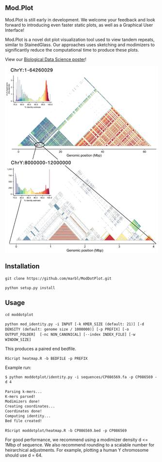 ## Mod.Plot

Mod.Plot is still early in development. We welcome your feedback and look forward to introducing even faster static plots, as well as a Graphical User Interface!

Mod.Plot is a novel dot plot visualization tool used to view tandem repeats, similar to StainedGlass. Our approaches uses sketching and modimizers to significantly reduce the computational time to produce these plots.

View our [Biological Data Science poster](https://docs.google.com/presentation/d/1SR833K-a2alIDtXVuyav_y33SVZ-0N3x/edit?usp=sharing&ouid=116747761671966787462&rtpof=true&sd=true)!

![](images/chrY_levels.png)

## Installation

`git clone https://github.com/marbl/ModDotPlot.git`

`python setup.py install`

## Usage

`cd moddotplot`

`python mod_identity.py -i INPUT [-k KMER_SIZE (default: 21)] [-d DENSITY (default: genome size / 1000000)] [-p PREFIX] [-o OUTPUT_FOLDER]  [-nc NON_CANONICAL] [--index INDEX_FILE] [-w WINDOW_SIZE]`

This produces a paired end bedfile. 

`RScript heatmap.R -b BEDFILE -p PREFIX`

Example run:

```
$ python moddotplot/identity.py -i sequences/CP086569.fa -p CP086569 -d 4

Parsing k-mers...
K-mers parsed!
Modimizers done!
Creating coordinates...
Coordinates done!
Computing identity...
Bed file created!

RScript moddotplot/heatmap.R -b CP086569.bed -p CP086569
```

For good performance, we recommend using a modimizer density d <= 1Mbp of sequence. We also recommend rounding to a scalable number for heirarchical adjustments. For example, plotting a human Y chromosome should use d = 64.

